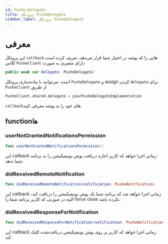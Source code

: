 ```yaml
---
id: Pushe-Delegate
title: پروتکل PusheDelegate
sidebar_label: پروتکل PusheDelegate
---
```


# معرفی

این پروتکل `callback`هایی را که پوشه در اختیار شما قرار می‌دهد، تعریف کرده است. کلاس `PusheClient` دارای متغیری به صورت
```swift
public weak var delegate: PusheDelegate?
```
است. می‌توانید با پیاده‌سازی پروتکل `PusheDelegate` و assign کردن ‍‍‍`delegate` برای `PusheClient` از طریق 
```swift
PusheClient.shared.delegate = yourPusheDelegateImplementation
```
`callback`های خود را به پوشه معرفی کنید.

## functionها

### userNotGrantedNotificationsPermission

```swift
func userNotGrantedNotificationsPermission()
```

این callback زمانی اجرا خواهد که کاربر اجازه دریافت پوش نوتیفیکیشن را به برنامه شما ندهد.

### didReceivedRemoteNotification

```swift
func didReceivedRemoteNotification(notification: PusheNotification)
```

این callback زمانی اجرا خواهد شد که برنامه شما یک پوش نوتیفیکیشن را دریافت کند، البته در صورتی که کاربر برنامه شما را force close نکرده باشد.

### didReceivedResponseForNotification

```swift
func didReceivedResponseForNotification(notification: PusheNotification)
```
این callback زمانی اجرا خواهد که کاربر بر روی پوش نوتیفیکیشن دریافت‌شده کلیک کند.
